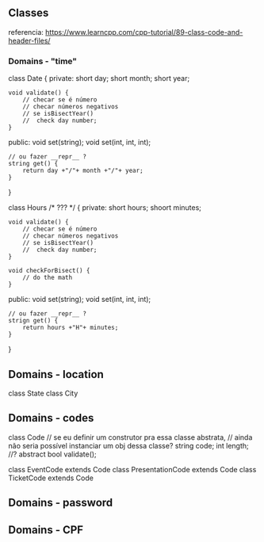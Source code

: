 ## Classes

referencia: https://www.learncpp.com/cpp-tutorial/89-class-code-and-header-files/

### Domains - "time"
class Date {
private:
    short day;
    short month;
    short year;

    void validate() {
        // checar se é número
        // checar números negativos
        // se isBisectYear()
        //  check day number;
    }

public:
    void set(string);
    void set(int, int, int);

    // ou fazer __repr__ ?
    string get() {
        return day +"/"+ month +"/"+ year;
    }
}

class Hours /* ??? */ {
private:
    short hours;
    shoort minutes;

    void validate() {
        // checar se é número
        // checar números negativos
        // se isBisectYear()
        //  check day number;
    }

    void checkForBisect() {
        // do the math
    }

public:
    void set(string);
    void set(int, int, int);

    // ou fazer __repr__ ?
    strign get() {
        return hours +"H"+ minutes;
    }
}

## Domains - location
class State
class City

## Domains - codes
class Code
    // se eu definir um construtor pra essa classe abstrata, 
    // ainda não seria possível instanciar um obj dessa classe?
    string code;
    int length; //?
    abstract bool validate();

class EventCode extends Code
class PresentationCode extends Code
class TicketCode extends Code

## Domains - password
## Domains - CPF

